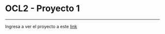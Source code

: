 # OCL2 - Proyecto 1
---
Ingresa a ver el proyecto a este [link](https://carlosngv.github.io/OCL2-Proyecto-1/)
